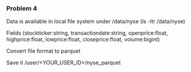 ### Problem 4

Data is available in local file system under /data/nyse (ls -ltr /data/nyse)

Fields (stockticker:string, transactiondate:string, openprice:float, highprice:float, lowprice:float, closeprice:float, volume:bigint)

Convert file format to parquet

Save it /user/<YOUR_USER_ID>/nyse_parquet